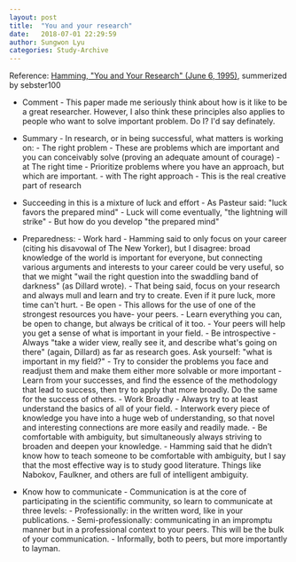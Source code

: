 ```yaml
---
layout: post
title:  "You and your research"
date:   2018-07-01 22:29:59
author: Sungwon Lyu
categories: Study-Archive
---
```


Reference: [Hamming, "You and Your Research" (June 6, 1995)](https://www.youtube.com/watch?v=a1zDuOPkMSw), summerized by sebster100

- Comment
        - This paper made me seriously think about how is it like to be a great researcher. However, I also think these principles also applies to people who want to solve important problem. Do I? I'd say definately. 

- Summary
        - In research, or in being successful, what matters is working on:
            - The right problem
                - These are problems which are important and you can conceivably solve (proving an adequate amount of courage)
            - at The right time
            - Prioritize problems where you have an approach, but which are important.
            - with The right approach
                - This is the real creative part of research

- Succeeding in this is a mixture of luck and effort
        - As Pasteur said: "luck favors the prepared mind"
            - Luck will come eventually, "the lightning will strike"
            - But how do you develop "the prepared mind"

- Preparedness:
        - Work hard
                - Hamming said to only focus on your career (citing his disavowal of The New Yorker), but I disagree: broad knowledge of the world is important for everyone, but connecting various arguments and interests to your career could be very useful, so that we might "wail the right question into the swaddling band of darkness" (as Dillard wrote).
                - That being said, focus on your research and always mull and learn and try to create. Even if it pure luck, more time can't hurt.
        - Be open
                - This allows for the use of one of the strongest resources you have- your peers. 
                - Learn everything you can, be open to change, but always be critical of it too. 
                - Your peers will help you get a sense of what is important in your field.
        - Be introspective
                - Always "take a wider view, really see it, and describe what's going on there" (again, Dillard) as far as research goes. Ask yourself: "what is important in my field?"
                - Try to consider the problems you face and readjust them and make them either more solvable or more important
                - Learn from your successes, and find the essence of the methodology that lead to success, then try to apply that more broadly. Do the same for the success of others.
        - Work Broadly
                - Always try to at least understand the basics of all of your field.
                - Interwork every piece of knowledge you have into a huge web of understanding, so that novel and interesting connections are more easily and readily made.
                - Be comfortable with ambiguity, but simultaneously always striving to broaden and deepen your knowledge.
                - Hamming said that he didn’t know how to teach someone to be comfortable with ambiguity, but I say that the most effective way is to study good literature. Things like Nabokov, Faulkner, and others are full of intelligent ambiguity. 

- Know how to communicate
        - Communication is at the core of participating in the scientific community, so learn to communicate at three levels:
                - Professionally: in the written word, like in your publications.
                - Semi-professionally: communicating in an impromptu manner but in a professional context to your peers. This will be the bulk of your communication.
                - Informally, both to peers, but more importantly to layman.﻿